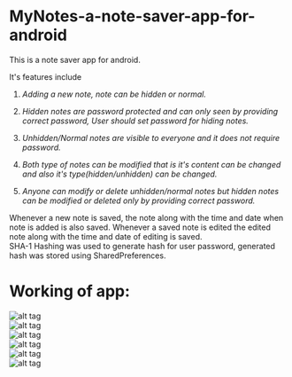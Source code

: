 # MyNotes-a-note-saver-app-for-android
This is a note saver app for android.

It's features include

1) *Adding a new note, note can be hidden or normal.*  

2) *Hidden notes are password protected and can only seen by providing correct password, User should set password for hiding notes.*  

3) *Unhidden/Normal notes are visible to everyone and it does not require password.*  

4) *Both type of notes can be modified that is it's content can be changed and also it's type(hidden/unhidden) can be changed.*  

5) *Anyone can modify or delete unhidden/normal notes but hidden notes can be modified or deleted only by providing correct password.*  

Whenever a new note is saved, the note along with the time and date when note is added is also saved. Whenever a saved note is edited the edited note along with the time and date of editing is saved.  
SHA-1 Hashing was used to generate hash for user password, generated hash was stored using SharedPreferences.

# Working of app:  
![alt tag](https://raw.githubusercontent.com/rajats/MyNotes-a-note-saver-app-for-android/master/Screenshots/ss1.jpg)  
![alt tag](https://raw.githubusercontent.com/rajats/MyNotes-a-note-saver-app-for-android/master/Screenshots/ss2.jpg)  
![alt tag](https://raw.githubusercontent.com/rajats/MyNotes-a-note-saver-app-for-android/master/Screenshots/ss3.jpg)  
![alt tag](https://raw.githubusercontent.com/rajats/MyNotes-a-note-saver-app-for-android/master/Screenshots/ss4.jpg)  
![alt tag](https://raw.githubusercontent.com/rajats/MyNotes-a-note-saver-app-for-android/master/Screenshots/ss5.jpg)  
![alt tag](https://raw.githubusercontent.com/rajats/MyNotes-a-note-saver-app-for-android/master/Screenshots/ss6.jpg)  
